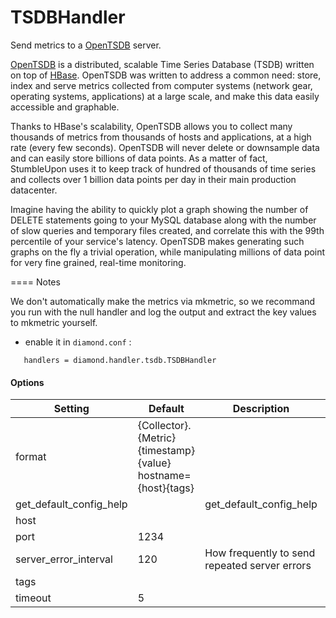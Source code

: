 <!--This file was generated from the python source
Please edit the source to make changes
-->
TSDBHandler
=====

Send metrics to a [OpenTSDB](http://opentsdb.net/) server.

[OpenTSDB](http://opentsdb.net/) is a distributed, scalable Time Series
Database (TSDB) written on top of [HBase](http://hbase.org/). OpenTSDB was
written to address a common need: store, index and serve metrics collected from
computer systems (network gear, operating systems, applications) at a large
scale, and make this data easily accessible and graphable.

Thanks to HBase's scalability, OpenTSDB allows you to collect many thousands of
metrics from thousands of hosts and applications, at a high rate (every few
seconds). OpenTSDB will never delete or downsample data and can easily store
billions of data points. As a matter of fact, StumbleUpon uses it to keep track
of hundred of thousands of time series and collects over 1 billion data points
per day in their main production datacenter.

Imagine having the ability to quickly plot a graph showing the number of DELETE
statements going to your MySQL database along with the number of slow queries
and temporary files created, and correlate this with the 99th percentile of
your service's latency. OpenTSDB makes generating such graphs on the fly a
trivial operation, while manipulating millions of data point for very fine
grained, real-time monitoring.

==== Notes

We don't automatically make the metrics via mkmetric, so we recommand you run
with the null handler and log the output and extract the key values to mkmetric
yourself.

- enable it in `diamond.conf` :

`    handlers = diamond.handler.tsdb.TSDBHandler
`


#### Options

Setting | Default | Description | Type
--------|---------|-------------|-----
format | {Collector}.{Metric} {timestamp} {value} hostname={host}{tags} |  | str
get_default_config_help |  | get_default_config_help | 
host |  |  | str
port | 1234 |  | int
server_error_interval | 120 | How frequently to send repeated server errors | int
tags |  |  | str
timeout | 5 |  | int
